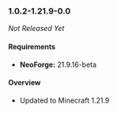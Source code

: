 ### 1.0.2-1.21.9-0.0

_Not Released Yet_

#### Requirements
- **NeoForge:** 21.9.16-beta

#### Overview

- Updated to Minecraft 1.21.9
